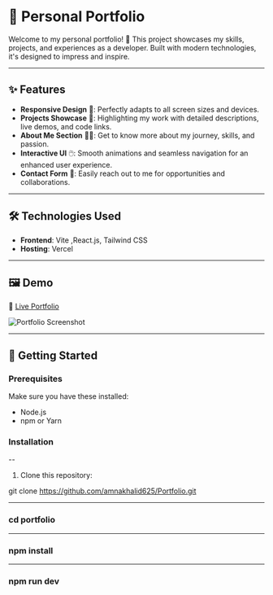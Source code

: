 # 🌟 Personal Portfolio

Welcome to my personal portfolio! 🚀 This project showcases my skills, projects, and experiences as a developer. Built with modern technologies, it's designed to impress and inspire.

---

## ✨ Features

- **Responsive Design** 📱: Perfectly adapts to all screen sizes and devices.  
- **Projects Showcase** 💼: Highlighting my work with detailed descriptions, live demos, and code links.  
- **About Me Section** 👩‍💻: Get to know more about my journey, skills, and passion.  
- **Interactive UI** 🖱️: Smooth animations and seamless navigation for an enhanced user experience.  
- **Contact Form** 📩: Easily reach out to me for opportunities and collaborations.  

---

## 🛠️ Technologies Used

- **Frontend**:  Vite ,React.js, Tailwind CSS  
- **Hosting**: Vercel   

---

## 🖼️ Demo

🔗 [Live Portfolio](https://your-portfolio-link.com)  

![Portfolio Screenshot](https://via.placeholder.com/800x400?text=Portfolio+Screenshot)

---

## 🚀 Getting Started

### Prerequisites

Make sure you have these installed:
- Node.js  
- npm or Yarn  

### Installation
--
1. Clone this repository:  

git clone https://github.com/amnakhalid625/Portfolio.git

---
### cd portfolio

---

### npm install

---

### npm run dev
